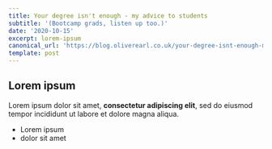```yaml
---
title: Your degree isn't enough - my advice to students
subtitle: '(Bootcamp grads, listen up too.)'
date: '2020-10-15'
excerpt: lorem-ipsum
canonical_url: 'https://blog.oliverearl.co.uk/your-degree-isnt-enough-my-advice-to-students'
template: post
---
```

## Lorem ipsum

Lorem ipsum dolor sit amet, **consectetur adipiscing elit**, sed do eiusmod tempor incididunt ut labore et dolore magna aliqua.

- Lorem ipsum
- dolor sit amet